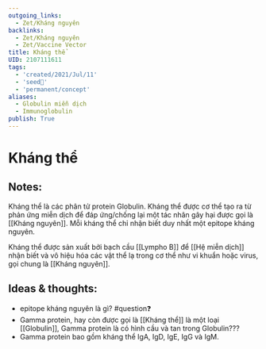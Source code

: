 ```yaml
---
outgoing_links:
  - Zet/Kháng nguyên
backlinks:
  - Zet/Kháng nguyên
  - Zet/Vaccine Vector
title: Kháng thể
UID: 2107111611
tags:
  - 'created/2021/Jul/11'
  - 'seed🥜'
  - 'permanent/concept'
aliases:
  - Globulin miễn dịch
  - Immunoglobulin
publish: True
---
```

# Kháng thể

## Notes:
Kháng thể là các phân tử protein Globulin. Kháng thể được cơ thể tạo ra từ phản ứng miễn dịch để đáp ứng/chống lại một tác nhân gây hại được gọi là [[Kháng nguyên]]. Mỗi kháng thể chỉ nhận biết duy nhất một epitope kháng nguyên.

Kháng thể được sản xuất bởi bạch cầu [[Lympho B]] để [[Hệ miễn dịch]] nhận biết và vô hiệu hóa các vật thể lạ trong cơ thể như vi khuẩn hoặc virus, gọi chung là [[Kháng nguyên]].

## Ideas & thoughts:
- epitope kháng nguyên là gì? #question❓ 
- Gamma protein, hay còn được gọi là [[Kháng thể]] là một loại [[Globulin]], Gamma protein là có hình cầu và tan trong Globulin???
- Gamma protein bao gồm kháng thể IgA, IgD, IgE, IgG và IgM.

